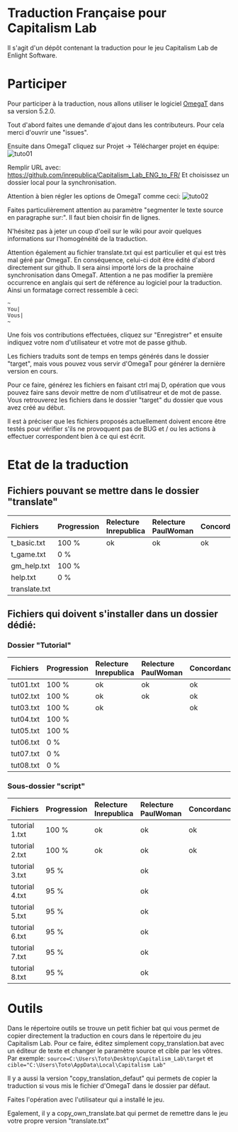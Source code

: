 # Traduction Française pour Capitalism Lab
Il s'agit d'un dépôt contenant la traduction pour le jeu Capitalism Lab de Enlight Software.

# Participer
Pour participer à la traduction, nous allons utiliser le logiciel [OmegaT](https://omegat.org/) dans sa version 5.2.0.

Tout d'abord faites une demande d'ajout dans les contributeurs. Pour cela merci d'ouvrir une "issues".

Ensuite dans OmegaT cliquez sur Projet -> Télécharger projet en équipe:
![tuto01](https://i.ibb.co/DKPgLcw/cap-trad-01.png)

Remplir URL avec: https://github.com/inrepublica/Capitalism_Lab_ENG_to_FR/
Et choisissez un dossier local pour la synchronisation.

Attention à bien régler les options de OmegaT comme ceci:
![tuto02](https://i.ibb.co/6vJXQ96/cap-trad-02.png)

Faites particulièrement attention au paramètre "segmenter le texte source en paragraphe sur:". Il faut bien choisir fin de lignes.

N'hésitez pas à jeter un coup d'oeil sur le wiki pour avoir quelques informations sur l'homogénéité de la traduction.

Attention également au fichier translate.txt qui est particulier et qui est très mal géré par OmegaT. En conséquence, celui-ci doit être édité d'abord directement sur github. Il sera ainsi importé lors de la prochaine synchronisation dans OmegaT. Attention a ne pas modifier la première occurrence en anglais qui sert de référence au logiciel pour la traduction. Ainsi un formatage correct ressemble à ceci:
```
~
You|
Vous|
~
```

Une fois vos contributions effectuées, cliquez sur "Enregistrer" et ensuite indiquez votre nom d'utilisateur et votre mot de passe github.

Les fichiers traduits sont de temps en temps générés dans le dossier "target", mais vous pouvez vous servir d'OmegaT pour générer la dernière version en cours.

Pour ce faire, générez les fichiers en faisant ctrl maj D, opération que vous pouvez faire sans devoir mettre de nom d'utilisatreur et de mot de passe. Vous retrouverez les fichiers dans le dossier "target" du dossier que vous avez créé au début. 

Il est à préciser que les fichiers proposés actuellement doivent encore être testés pour vérifier s'ils ne provoquent pas de BUG et / ou les actions à effectuer correspondent bien à ce qui est écrit.

# Etat de la traduction

## Fichiers pouvant se mettre dans le dossier "translate"

| Fichiers         | Progression     | Relecture Inrepublica | Relecture PaulWoman | Concordance |
| :--------------- |:--------------- |:---------------|:---------------|:---------------|
| t_basic.txt      | 100 %           | ok             | ok             | ok             |
| t_game.txt       |   0 %           |                |                |                |
| gm_help.txt      | 100 %           |                |                |                |
| help.txt         |   0 %           |                |                |                |
| translate.txt    |                 |                |                |                |

## Fichiers qui doivent s'installer dans un dossier dédié:

### Dossier "Tutorial"

| Fichiers         | Progression     | Relecture Inrepublica | Relecture PaulWoman | Concordance |
| :--------------- |:--------------- |:---------------|:---------------|:---------------|
| tut01.txt        | 100 %           | ok             | ok             | ok             |
| tut02.txt        | 100 %           | ok             | ok             | ok             |
| tut03.txt        | 100 %           | ok             |                | ok             |
| tut04.txt        | 100 %           |                |                |                |
| tut05.txt        | 100 %           |                |                |                |
| tut06.txt        |   0 %           |                |                |                |
| tut07.txt        |   0 %           |                |                |                |
| tut08.txt        |   0 %           |                |                |                |

### Sous-dossier "script"

| Fichiers         | Progression     | Relecture Inrepublica | Relecture PaulWoman | Concordance |
| :--------------- |:--------------- |:---------------|:---------------|:---------------|
| tutorial 1.txt   | 100 %           | ok             | ok             | ok             |
| tutorial 2.txt   | 100 %           | ok             | ok             | ok             |
| tutorial 3.txt   | 95 %            |                | ok             |                |
| tutorial 4.txt   | 95 %            |                | ok             |                |
| tutorial 5.txt   | 95 %            |                | ok             |                |
| tutorial 6.txt   | 95 %            |                | ok             |                |
| tutorial 7.txt   | 95 %            |                | ok             |                |
| tutorial 8.txt   | 95 %            |                | ok             |                |

# Outils
Dans le répertoire outils se trouve un petit fichier bat qui vous permet de copier directement la traduction en cours dans le répertoire du jeu Capitalism Lab.
Pour ce faire, éditez simplement copy_translation.bat avec un éditeur de texte et changer le paramètre source et cible par les vôtres. Par exemple: `source=C:\Users\Toto\Desktop\Capitalism_Lab\target` et `cible="C:\Users\Toto\AppData\Local\Capitalism Lab"`

Il y a aussi la version "copy_translation_defaut" qui permets de copier la traduction si vous mis le fichier d'OmegaT dans le dossier par défaut. 

Faites l'opération avec l'utilisateur qui a installé le jeu.

Egalement, il y a copy_own_translate.bat qui permet de remettre dans le jeu votre propre version "translate.txt"
